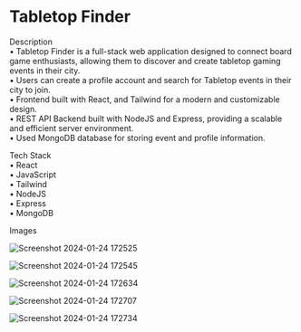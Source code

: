 # Tabletop Finder  

 Description  
 • Tabletop Finder is a full-stack web application designed to connect board game enthusiasts, allowing them to discover and create tabletop gaming events in their city.      
 • Users can create a profile account and search for Tabletop events in their city to join.        
 • Frontend built with React, and Tailwind for a modern and customizable design.    
 • REST API Backend built with NodeJS and Express, providing a scalable and efficient server environment.     
 • Used MongoDB database for storing event and profile information.   

 Tech Stack  
 • React    
 • JavaScript    
 • Tailwind      
 • NodeJS    
 • Express    
 • MongoDB       


Images
 
![Screenshot 2024-01-24 172525](https://github.com/vamazzuca/Tabletop-Finder/assets/35272187/ff5133d9-1f43-4047-9c93-0da146e31b59)

![Screenshot 2024-01-24 172545](https://github.com/vamazzuca/Tabletop-Finder/assets/35272187/e57eb424-c82d-4b38-82b6-620b7cc530b2)

![Screenshot 2024-01-24 172634](https://github.com/vamazzuca/Tabletop-Finder/assets/35272187/b819eebe-8ba9-4399-81d7-5340baf48a95)

![Screenshot 2024-01-24 172707](https://github.com/vamazzuca/Tabletop-Finder/assets/35272187/6f1df1d6-274a-4f18-b84c-10ab9190ad1a)

![Screenshot 2024-01-24 172734](https://github.com/vamazzuca/Tabletop-Finder/assets/35272187/f1b3bea3-df5b-48bd-b1f2-ed66a1c7a129)

